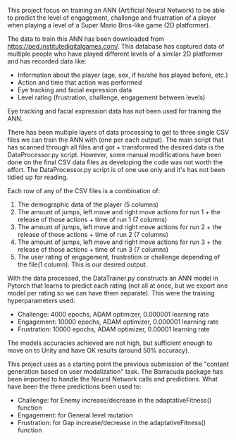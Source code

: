 This project focus on training an ANN (Artificial Neural Network) to be able to predict the level of engagement, 
challenge and frustration of a player when playing a level of a Super Mario Bros-like game (2D platformer). 

The data to train this ANN has been downloaded from https://ped.institutedigitalgames.com/. This database 
has captured data of multiple people who have played different levels of a similar 2D platformer and has recorded
data like:
- Information about the player (age, sex, if he/she has played before, etc.)
- Action and time that action was performed
- Eye tracking and facial expression data
- Level rating (frustration, challenge, engagement between levels)

Eye tracking and facial expression data has not been used for training the ANN.

There has been multiple layers of data processing to get to three single CSV files we can train the ANN with (one
per each output). The main script that has scanned through all files and got + transformed the desired data is 
the DataProcessor.py script. However, some manual modifications have been done on the final CSV data files as 
developing the code was not worth the effort. The DataProcessor.py script is of one use only and it's has not 
been tidied up for reading.

Each row of any of the CSV files is a combination of:
1. The demographic data of the player (5 columns)
2. The amount of jumps, left move and right move actions for run 1 + the release of those actions + time of run 1 (7 columns)
3. The amount of jumps, left move and right move actions for run 2 + the release of those actions + time of run 2 (7 columns)
3. The amount of jumps, left move and right move actions for run 3 + the release of those actions + time of run 3 (7 columns)
4. The user rating of engagement, frustration or challenge depending of the file(1 column). This is our desired output.

With the data processed, the DataTrainer.py constructs an ANN model in Pytorch that learns to predict each rating (not all
at once, but we export one model per rating so we can have them separate). This were the training hyperparameters used:
- Challenge: 	4000  epochs, ADAM optimizer, 0.000001 learning rate
- Engagement: 	10000 epochs, ADAM optimizer, 0.000001 learning rate
- Frustration: 	10000 epochs, ADAM optimizer, 0.00001 learning rate

The models accuracies achieved are not high, but sufficient enough to move on to Unity and have OK results (around 50% accuracy).

This project uses as a starting point the previous submission of the "content generation based on user modalization" task.
The Barracuda package has been imported to handle the Neural Network calls and predictions. What have been the three predictions
been used to:
- Challenge: for Enemy increase/decrease in the adaptativeFitness() function
- Engagement: for General level mutation
- Frustration: for Gap increase/decrease in the adaptativeFitness() function